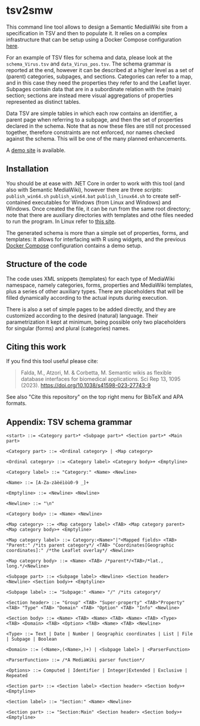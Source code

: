 # tsv2smw

This command line tool allows to design a Semantic MediaWiki site from a specification in TSV and then to populate it. It relies on a complex infrastructure that can be setup using a Docker Compose configuration [here](https://github.com/mfalda/docker-smw).

For an example of TSV files for schema and data, please look at the `schema_Virus.tsv` and `data_Virus_pos.tsv`. The schema grammar is reported at the end, however it can be described at a higher level as a set of (parent) categories, subpages, and sections. Categories can refer to a map, and in this case they need the properties they refer to and the Leaflet layer. Subpages contain data that are in a subordinate relation with the (main) section; sections are instead mere visual aggregations of properties represented as distinct tables. 

Data TSV are simple tables in which each row contains an identifier, a parent page when referring to a subpage, and then the set of properties declared in the schema. Note that as now these files are still not processed together, therefore constraints are not enforced, nor names checked against the schema. This will be one of the many planned enhancements.

A [demo site](https://dbnsdemo.neuroscienze.unipd.it/wiki/Main_Page) is available.


## Installation

You should be at ease with .NET Core in order to work with this tool (and also with Semantic MediaWiki), however there are three _scripts_: `publish_win64.sh` `publish_win64.bat` `publish_linux64.sh` to create self-contained executables for Windows (from Linux and Windows) and Windows. Once created the file, it can be run from the same root directory; note that there are auxiliary directories with templates and othe files needed to run the program. In Linux refer to [this site](https://docs.microsoft.com/en-us/dotnet/core/install/linux).

The generated schema is more than a simple set of properties, forms, and templates: It allows for interfacing with R using widgets, and the previous [Docker Compose](https://github.com/mfalda/docker-smw) configuration contains a demo setup.


## Structure of the code

The code uses XML snippets (templates) for each type of MediaWiki namespace, namely categories, forms, properties and MediaWiki templates, plus a series of other auxiliary types. There are placeholders that will be filled dynamically according to the actual inputs during execution.

There is also a set of simple pages to be added directly, and they are customized according to the desired (natural) language. Their parametrization it kept at minimum, being possible only two placeholders for singular (forms) and plural (categories) names.

## Citing this work

If you find this tool useful please cite:

> Falda, M., Atzori, M. & Corbetta, M. Semantic wikis as flexible database interfaces for biomedical applications. Sci Rep 13, 1095 (2023). https://doi.org/10.1038/s41598-023-27743-9

See also "Cite this repository" on the top right menu for BibTeX and APA formats.


## Appendix: TSV schema grammar


```
<start> ::= <Category part>* <Subpage part>* <Section part>* <Main part>

<Category part> ::= <Ordinal category> | <Map category>

<Ordinal category> ::= <Category label> <Category body>+ <Emptyline>

<Category label> ::= "Category:" <Name> <Newline>

<Name> ::= [A-Za-zàèéìòù0-9 _]+

<Emptyline> ::= <Newline> <Newline>

<Newline> ::= "\n"

<Category body> ::= <Name> <Newline>

<Map category> ::= <Map category label> <TAB> <Map category parent> <Map category body>+ <Emptyline>

<Map category label> ::= Category:<Name>"|"<Mapped fields> <TAB> "Parent:" /*its parent category*/ <TAB> "Coordinates[Geographic coordinates]:" /*the Leaflet overlay*/ <Newline>

<Map category body> ::= <Name> <TAB> /*parent*/<TAB>/*lat., long.*/<Newline>

<Subpage part> ::= <Subpage label> <Newline> <Section header> <Newline> <Section body>+ <Emptyline>

<Subpage label> ::= "Subpage:" <Name> "/" /*its category*/

<Section header> ::= "Group" <TAB> "Super-property" <TAB>"Property"
<TAB> "Type" <TAB> "Domain" <TAB> "Option" <TAB> "Info" <Newline>

<Section body> ::= <Name> <TAB> <Name> <TAB> <Name> <TAB> <Type>
<TAB> <Domain> <TAB> <Option> <TAB> <Name> <TAB> <Newline>

<Type> ::= Text | Date | Number | Geographic coordinates | List | File | Subpage | Boolean

<Domain> ::= (<Name>,(<Name>,)+) | <Subpage label> | <ParserFunction>

<ParserFunction> ::= /*A MediaWiki parser function*/

<Options> ::= Computed | Identifier | Integer|Extended | Exclusive | Repeated

<Section part> ::= <Section label> <Section header> <Section body>+ <Emptyline>

<Section label> ::= "Section:" <Name> <Newline>

<Section part> ::= "Section:Main" <Section header> <Section body>+ <Emptyline>

```
